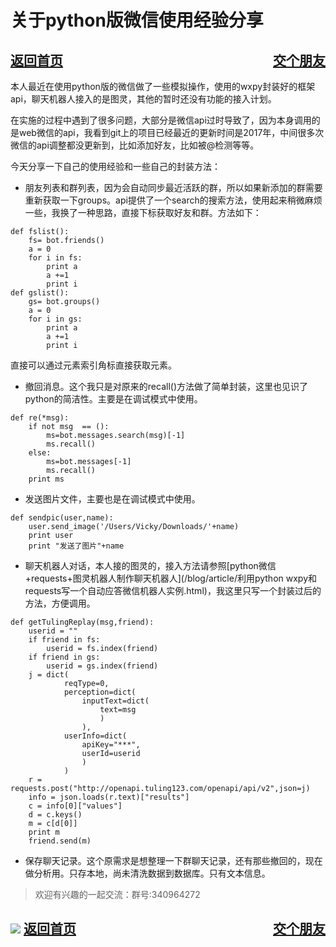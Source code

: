 # 关于python版微信使用经验分享
<a href="/blog/home.html">返回首页</a><a href="/blog/交个朋友.html"  style="float:right;">交个朋友</a>
---

本人最近在使用python版的微信做了一些模拟操作，使用的wxpy封装好的框架api，聊天机器人接入的是图灵，其他的暂时还没有功能的接入计划。

在实施的过程中遇到了很多问题，大部分是微信api过时导致了，因为本身调用的是web微信的api，我看到git上的项目已经最近的更新时间是2017年，中间很多次微信的api调整都没更新到，比如添加好友，比如被@检测等等。

今天分享一下自己的使用经验和一些自己的封装方法：

* 朋友列表和群列表，因为会自动同步最近活跃的群，所以如果新添加的群需要重新获取一下groups。api提供了一个search的搜索方法，使用起来稍微麻烦一些，我换了一种思路，直接下标获取好友和群。方法如下：

```
def fslist():
    fs= bot.friends()
    a = 0
    for i in fs:
        print a
        a +=1
        print i
def gslist():
    gs= bot.groups()
    a = 0
    for i in gs:
        print a
        a +=1
        print i
```
直接可以通过元素索引角标直接获取元素。
* 撤回消息。这个我只是对原来的recall()方法做了简单封装，这里也见识了python的简洁性。主要是在调试模式中使用。

```
def re(*msg):
    if not msg  == ():
        ms=bot.messages.search(msg)[-1]
        ms.recall()
    else:
        ms=bot.messages[-1]
        ms.recall()
    print ms
```
* 发送图片文件，主要也是在调试模式中使用。

```
def sendpic(user,name):
    user.send_image('/Users/Vicky/Downloads/'+name)
    print user
    print "发送了图片"+name
```
* 聊天机器人对话，本人接的图灵的，接入方法请参照[python微信+requests+图灵机器人制作聊天机器人](/blog/article/利用python wxpy和requests写一个自动应答微信机器人实例.html)，我这里只写一个封装过后的方法，方便调用。


```
def getTulingReplay(msg,friend):
    userid = ""
    if friend in fs:
        userid = fs.index(friend)
    if friend in gs:
        userid = gs.index(friend)
    j = dict(
            reqType=0,
            perception=dict(
                inputText=dict(
                    text=msg
                    )
                ),
            userInfo=dict(
                apiKey="***",
                userId=userid
                )
            )
    r = requests.post("http://openapi.tuling123.com/openapi/api/v2",json=j)
    info = json.loads(r.text)["results"]
    c = info[0]["values"]
    d = c.keys()
    m = c[d[0]]
    print m
    friend.send(m)
```
* 保存聊天记录。这个原需求是想整理一下群聊天记录，还有那些撤回的，现在做分析用。只存本地，尚未清洗数据到数据库。只有文本信息。

> 欢迎有兴趣的一起交流：群号:340964272

![](/blog/pic/201712120951590031.png)
<a href="/blog/home.html">返回首页</a><a href="/blog/交个朋友.html"  style="float:right;">交个朋友</a>
---

<script src="/blog/js/bubbly.js"></script>
<script src="/blog/js/article.js"></script>
